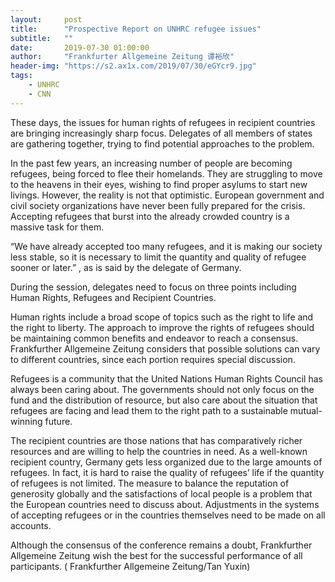 ```yaml
---
layout:     post
title:      "Prospective Report on UNHRC refugee issues"
subtitle:   ""
date:       2019-07-30 01:00:00
author:     "Frankfurter Allgemeine Zeitung 谭裕欣"
header-img: "https://s2.ax1x.com/2019/07/30/eGYcr9.jpg"
tags:
    - UNHRC
    - CNN
---
```


 These days, the issues for human rights of refugees in recipient countries are bringing increasingly sharp focus. Delegates of all members of states are gathering together, trying to find potential approaches to the problem.  
 
  In the past few years, an increasing number of people are becoming refugees, being forced to flee their homelands. They are struggling to move to the heavens in their eyes, wishing to find proper asylums to start new livings. However, the reality is not that optimistic. European government and civil society organizations have never been fully prepared for the crisis. Accepting refugees that burst into the already crowded country is a massive task for them.   
  
  “We have already accepted too many refugees, and it is making our society less stable, so it is necessary to limit the quantity and quality of refugee sooner or later.” , as is said by the delegate of Germany.  
  
  During the session, delegates need to focus on three points including Human Rights, Refugees and Recipient Countries.   
  
  Human rights include a broad scope of topics such as the right to life and the right to liberty. The approach to improve the rights of refugees should be maintaining common benefits and endeavor to reach a consensus. Frankfurther Allgemeine Zeitung considers that possible solutions can vary to different countries, since each portion requires special discussion.  
  
  Refugees is a community that the United Nations Human Rights Council has always been caring about. The governments should not only focus on the fund and the distribution of resource, but also care about the situation that refugees are facing and lead them to the right path to a sustainable mutual-winning future.   
  
  The recipient countries are those nations that has comparatively richer resources and are willing to help the countries in need. As a well-known recipient country, Germany gets less organized due to the large amounts of refugees. In fact, it is hard to raise the quality of refugees’ life if the quantity of refugees is not limited. The measure to balance the reputation of generosity globally and the satisfactions of local people is a problem that the European countries need to discuss about. Adjustments in the systems of accepting refugees or in the countries themselves need to be made on all accounts.  
  
  Although the consensus of the conference remains a doubt, Frankfurther Allgemeine Zeitung wish the best for the successful performance of all participants. ( Frankfurther Allgemeine Zeitung/Tan Yuxin)
